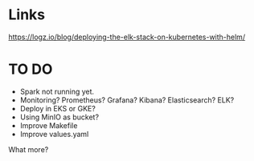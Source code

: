 # Links

https://logz.io/blog/deploying-the-elk-stack-on-kubernetes-with-helm/

# TO DO

- Spark not running yet.
- Monitoring? Prometheus? Grafana? Kibana? Elasticsearch? ELK?
- Deploy in EKS or GKE?
- Using MinIO as bucket?
- Improve Makefile
- Improve values.yaml


What more?
